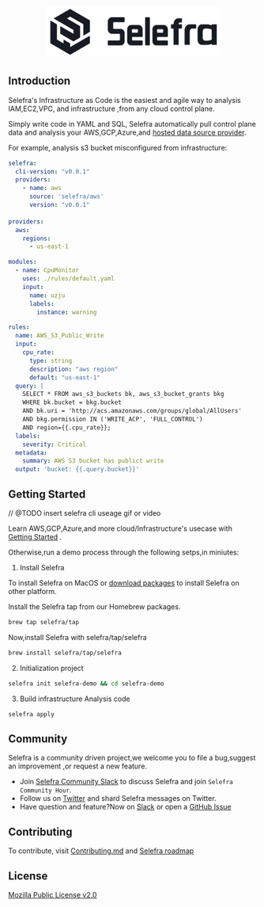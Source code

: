 <h1 align="center">
    <a href="https://www.selefra.io" title="Selefra - Infrastructure as Code for Infrastructure Analysis.">
        <img src=".github/images/logo.png" width="350">
    </a>
</h1>

## Introduction

Selefra's Infrastructure as Code is the easiest and agile way to analysis IAM,EC2,VPC, and infrastructure ,from any cloud control plane.

Simply write code in  YAML and SQL, Selefra automatically  pull control plane data and analysis your AWS,GCP,Azure,and [hosted data source provider](https://giithub.com/selefra/selefra-provider-sdk/).

For example, analysis  s3 bucket misconfigured from infrastructure:

```yaml
selefra:
  cli-version: "v0.0.1"
  providers:
    - name: aws
      source: 'selefra/aws'
      version: "v0.0.1"

providers:
  aws:
    regions:
      - us-east-1
```

```yaml
modules:
  - name: CpuMonitor
    uses: ./rules/default.yaml
    input:
      name: uzju
      labels:
        instance: warning
```

```yaml
rules: 
  name: AWS_S3_Public_Write
  input: 
    cpu_rate:
      type: string
      description: "aws region"
      default: "us-east-1"
  query: |
    SELECT * FROM aws_s3_buckets bk, aws_s3_bucket_grants bkg 
    WHERE bk.bucket = bkg.bucket 
    AND bk.uri = 'http://acs.amazonaws.com/groups/global/AllUsers' 
    AND bkg.permission IN ('WRITE_ACP', 'FULL_CONTROL')
    AND region={{.cpu_rate}};
  labels:
    severity: Critical
  metadata:
    summary: AWS S3 bucket has publict write
  output: 'bucket: {{.query.bucket}}'
```

## Getting Started

// @TODO insert selefra cli useage gif or video

Learn AWS,GCP,Azure,and more cloud/Infrastructure's usecase with [Getting Started](https://selefra.io/docs/gettingstared) .

Otherwise,run a demo process through the following setps,in miniutes:

1. Install Selefra

To install Selefra on MacOS or [download packages](https://github.com/selefra/selefra/releases)  to install Selefra on other platform.

Install the Selefra tap from our Homebrew packages.

```bash
brew tap selefra/tap
```

Now,install Selefra with selefra/tap/selefra

```bash
brew install selefra/tap/selefra
```

2. Initialization project

```bash
selefra init selefra-demo && cd selefra-demo
```

3. Build infrastructure Analysis code

```bash
selefra apply 
```



## Community

Selefra is a community driven project,we welcome you to file a bug,suggest an improvement ,or request a new feature.

-  Join [Selefra Community Slack](https://selefra.slack.com) to discuss Selefra and join `Selefra Community Hour`.
-  Follow us on [Twitter](https://twitter.com/SelefraCorp) and shard Selefra messages on Twitter.
-  Have question and feature?Now on [Slack](https://selefra.slack.com) or open a [GitHub Issue](https://github.com/selefra/selefra/issues/new/choose)


## Contributing

To contribute, visit [Contributing.md](https://github.com/selefra/selefra/blob/main/CONTRIBUTING.md) and [Selefra roadmap](https://github.com/orgs/selefra/projects/1)


## License

[Mozilla Public License v2.0](https://github.com/selefra/selefra/blob/main/LICENSE)

